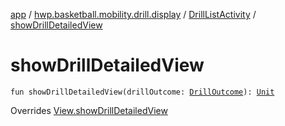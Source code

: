 [app](../../index.md) / [hwp.basketball.mobility.drill.display](../index.md) / [DrillListActivity](index.md) / [showDrillDetailedView](.)

# showDrillDetailedView

`fun showDrillDetailedView(drillOutcome: `[`DrillOutcome`](../../hwp.basketball.mobility.entitiy.drills.outcomes/-drill-outcome/index.md)`): `[`Unit`](https://kotlinlang.org/api/latest/jvm/stdlib/kotlin/-unit/index.html)

Overrides [View.showDrillDetailedView](../-drill-list-activity-contract/-view/show-drill-detailed-view.md)

